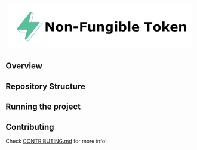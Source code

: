 <p align="center">
    <img src="./.docs/nft-logo.png" height="120">
</p>

## Overview


## Repository Structure


## Running the project


## Contributing

Check [CONTRIBUTING.md](../CONTRIBUTING.md) for more info!
